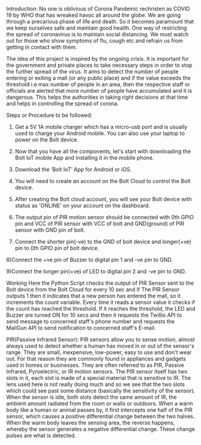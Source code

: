 Introduction:
No one is oblivious of Corona Pandemic rechristen as COVID 19 by WHO that has wreaked havoc all around the globe. We are going through a precarious phase of life and death. So it becomes paramount that we keep ourselves safe and maintain good health. One way of restricting the spread of coronavirus is to maintain social distancing. We must watch out for those who show symptoms of flu, cough etc and refrain us from getting in contact with them.

The idea of this project is inspired by the ongoing crisis. It is important for the government and private places to take necessary steps in order to stop the further spread of the virus. It aims to detect the number of people entering or exiting a mall (or any public place) and if the value exceeds the threshold i.e max number of people in an area, then the respective staff or officials are alerted that more number of people have accumulated and it is dangerous. This helps the authorities in taking right decisions at that time and helps in controlling the spread of corona.

Steps or Procedure to be followed:
1) Get a 5V 1A mobile charger which has a micro-usb port and is usually used to charge your Android mobile. You can also use your laptop to power on the Bolt device.

2) Now that you have all the components, let's start with downloading the Bolt IoT mobile App and installing it in the mobile phone.

3) Download the ‘Bolt IoT’ App for Android or iOS.

4) You will need to create an account on the Bolt Cloud to control the Bolt device.

5) After creating the Bolt cloud account, you will see your Bolt device with status as 'ONLINE' on your account on the dashboard.

6) The output pin of PIR motion sensor should be connected with 0th GPIO pin and VCC of PIR sensor with VCC of bolt and GND(ground) of PIR sensor with GND pin of bolt.

7) Connect the shorter pin(-ve) to the GND of bolt device and longer(+ve) pin to 0th GPIO pin of bolt device.

8)Connect the +ve pin of Buzzer to digital pin 1 and -ve pin to GND.

9)Connect the longer pin(+ve) of LED to digital pin 2 and -ve pin to GND.

Working
Here the Python Script checks the output of PIR Sensor sent to the Bolt device from the Bolt Cloud for every 10 sec and if The PIR Sensor outputs 1 then it indicates that a new person has entered the mall, so it increments the count variable. Every time it reads a sensor value it checks if the count has reached the threshold. If it reaches the threshold, the LED and Buzzer are turned ON for 10 secs and then it requests the Twillio API to send message to concerned staff's phone number and requests the MailGun API to send notification to concerned staff's E-mail.

PIR(Passive Infrared Sensor):
PIR sensors allow you to sense motion, almost always used to detect whether a human has moved in or out of the sensor's range. They are small, inexpensive, low-power, easy to use and don't wear out. For that reason they are commonly found in appliances and gadgets used in homes or businesses. They are often referred to as PIR, Passive Infrared, Pyroelectric, or IR motion sensors.
The PIR sensor itself has two slots in it, each slot is made of a special material that is sensitive to IR. The lens used here is not really doing much and so we see that the two slots which could see past some distance (basically the sensitivity of the sensor). When the sensor is idle, both slots detect the same amount of IR, the ambient amount radiated from the room or walls or outdoors. When a warm body like a human or animal passes by, it first intercepts one half of the PIR sensor, which causes a positive differential change between the two halves. When the warm body leaves the sensing area, the reverse happens, whereby the sensor generates a negative differential change. These change pulses are what is detected.
